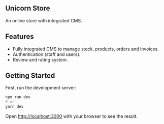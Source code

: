 ## Unicorn Store
An online store with integrated CMS.

## Features
* Fully integrated CMS to manage stock, products, orders and invoices.
* Authentication (staff and users).
* Review and rating system.

## Getting Started

First, run the development server:

```bash
npm run dev
# or
yarn dev
```

Open [http://localhost:3000](http://localhost:3000) with your browser to see the result.

